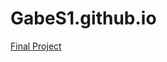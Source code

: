 # GabeS1.github.io
[Final Project](https://github.com/GabeS1/GabeS1.github.io/blob/main/Finalproject.html)
